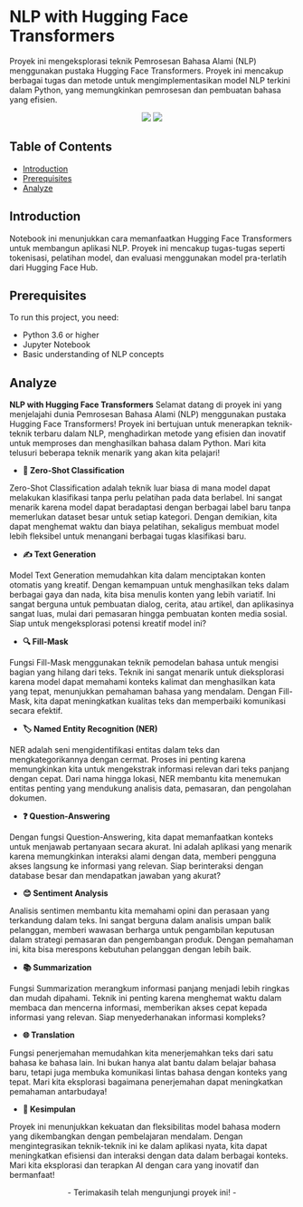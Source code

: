 # NLP with Hugging Face Transformers

Proyek ini mengeksplorasi teknik Pemrosesan Bahasa Alami (NLP) menggunakan pustaka Hugging Face Transformers. Proyek ini mencakup berbagai tugas dan metode untuk mengimplementasikan model NLP terkini dalam Python, yang memungkinkan pemrosesan dan pembuatan bahasa yang efisien.

<div align ='center'>
<img src="https://img.shields.io/badge/python-3670A0?style=for-the-badge&logo=python&logoColor=ffdd54">
<img src="https://img.shields.io/badge/jupyter-%23FA0F00.svg?style=for-the-badge&logo=jupyter&logoColor=white">
</div>

## Table of Contents

- [Introduction](#introduction)
- [Prerequisites](#prerequisites)
- [Analyze](#analyze)

## Introduction

Notebook ini menunjukkan cara memanfaatkan Hugging Face Transformers untuk membangun aplikasi NLP. Proyek ini mencakup tugas-tugas seperti tokenisasi, pelatihan model, dan evaluasi menggunakan model pra-terlatih dari Hugging Face Hub.

## Prerequisites

To run this project, you need:

- Python 3.6 or higher
- Jupyter Notebook
- Basic understanding of NLP concepts

## Analyze

**NLP with Hugging Face Transformers**
Selamat datang di proyek ini yang menjelajahi dunia Pemrosesan Bahasa Alami (NLP) menggunakan pustaka Hugging Face Transformers! Proyek ini bertujuan untuk menerapkan teknik-teknik terbaru dalam NLP, menghadirkan metode yang efisien dan inovatif untuk memproses dan menghasilkan bahasa dalam Python. Mari kita telusuri beberapa teknik menarik yang akan kita pelajari!

- **🌟 Zero-Shot Classification**

Zero-Shot Classification adalah teknik luar biasa di mana model dapat melakukan klasifikasi tanpa perlu pelatihan pada data berlabel. Ini sangat menarik karena model dapat beradaptasi dengan berbagai label baru tanpa memerlukan dataset besar untuk setiap kategori. Dengan demikian, kita dapat menghemat waktu dan biaya pelatihan, sekaligus membuat model lebih fleksibel untuk menangani berbagai tugas klasifikasi baru.

- **✍️ Text Generation**

Model Text Generation memudahkan kita dalam menciptakan konten otomatis yang kreatif. Dengan kemampuan untuk menghasilkan teks dalam berbagai gaya dan nada, kita bisa menulis konten yang lebih variatif. Ini sangat berguna untuk pembuatan dialog, cerita, atau artikel, dan aplikasinya sangat luas, mulai dari pemasaran hingga pembuatan konten media sosial. Siap untuk mengeksplorasi potensi kreatif model ini?

- **🔍 Fill-Mask**

Fungsi Fill-Mask menggunakan teknik pemodelan bahasa untuk mengisi bagian yang hilang dari teks. Teknik ini sangat menarik untuk dieksplorasi karena model dapat memahami konteks kalimat dan menghasilkan kata yang tepat, menunjukkan pemahaman bahasa yang mendalam. Dengan Fill-Mask, kita dapat meningkatkan kualitas teks dan memperbaiki komunikasi secara efektif.

- **🏷️ Named Entity Recognition (NER)**

NER adalah seni mengidentifikasi entitas dalam teks dan mengkategorikannya dengan cermat. Proses ini penting karena memungkinkan kita untuk mengekstrak informasi relevan dari teks panjang dengan cepat. Dari nama hingga lokasi, NER membantu kita menemukan entitas penting yang mendukung analisis data, pemasaran, dan pengolahan dokumen.

- **❓ Question-Answering**

Dengan fungsi Question-Answering, kita dapat memanfaatkan konteks untuk menjawab pertanyaan secara akurat. Ini adalah aplikasi yang menarik karena memungkinkan interaksi alami dengan data, memberi pengguna akses langsung ke informasi yang relevan. Siap berinteraksi dengan database besar dan mendapatkan jawaban yang akurat?

- **😊 Sentiment Analysis**

Analisis sentimen membantu kita memahami opini dan perasaan yang terkandung dalam teks. Ini sangat berguna dalam analisis umpan balik pelanggan, memberi wawasan berharga untuk pengambilan keputusan dalam strategi pemasaran dan pengembangan produk. Dengan pemahaman ini, kita bisa merespons kebutuhan pelanggan dengan lebih baik.

- **📚 Summarization**

Fungsi Summarization merangkum informasi panjang menjadi lebih ringkas dan mudah dipahami. Teknik ini penting karena menghemat waktu dalam membaca dan mencerna informasi, memberikan akses cepat kepada informasi yang relevan. Siap menyederhanakan informasi kompleks?

- **🌐 Translation**

Fungsi penerjemahan memudahkan kita menerjemahkan teks dari satu bahasa ke bahasa lain. Ini bukan hanya alat bantu dalam belajar bahasa baru, tetapi juga membuka komunikasi lintas bahasa dengan konteks yang tepat. Mari kita eksplorasi bagaimana penerjemahan dapat meningkatkan pemahaman antarbudaya!

- **🚀 Kesimpulan**

Proyek ini menunjukkan kekuatan dan fleksibilitas model bahasa modern yang dikembangkan dengan pembelajaran mendalam. Dengan mengintegrasikan teknik-teknik ini ke dalam aplikasi nyata, kita dapat meningkatkan efisiensi dan interaksi dengan data dalam berbagai konteks. Mari kita eksplorasi dan terapkan AI dengan cara yang inovatif dan bermanfaat!


<div align ='center'>
<p> - Terimakasih telah mengunjungi proyek ini! - </p>